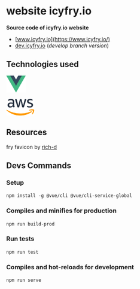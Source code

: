 # website icyfry.io

<b>Source code of icyfry.io website</b>

* [www.icyfry.io](https://www.icyfry.io/)
* [dev.icyfry.io](https://dev.icyfry.io/) (*develop branch version*)

## Technologies used

<a href="https://vuejs.org/" target="_blank"><img src="doc/vue.js.png" alt="vue.js" title="vue.js" height="45"/></a>

<a href="https://aws.amazon.com/" target="_blank"><img src="doc/aws.png" alt="aws" title="aws" height="45"/></a>

## Resources

fry favicon by [rich-d](http://www.softicons.com/designers/rich-d) 

## Devs Commands

### Setup
```
npm install -g @vue/cli @vue/cli-service-global
```

### Compiles and minifies for production
```
npm run build-prod
```

### Run tests
```
npm run test
```

### Compiles and hot-reloads for development
```
npm run serve
```
